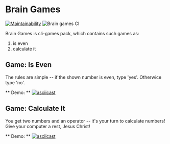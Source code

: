 # Brain Games

[![Maintainability](https://api.codeclimate.com/v1/badges/a99a88d28ad37a79dbf6/maintainability)](https://codeclimate.com/github/codeclimate/codeclimate/maintainability) ![Brain games CI](https://github.com/vilagov/python-project-lvl1/workflows/Brain%20games%20CI/badge.svg)

Brain Games is cli-games pack, which contains such games as:
1. is even
2. calculate it

## Game: Is Even
The rules are simple -- if the shown number is even, type 'yes'. Otherwice type 'no'.

** Demo: **
[![asciicast](https://asciinema.org/a/HLrPB280jerWS74h8040mJpan.svg)](https://asciinema.org/a/HLrPB280jerWS74h8040mJpan)

## Game: Calculate It
You get two numbers and an operator -- it's your turn to calculate numbers! Give your computer a rest, Jesus Christ!

** Demo: **
[![asciicast](https://asciinema.org/a/WS7bUEjDpyTe45oYCSPe0chQK)](https://asciinema.org/a/WS7bUEjDpyTe45oYCSPe0chQK)